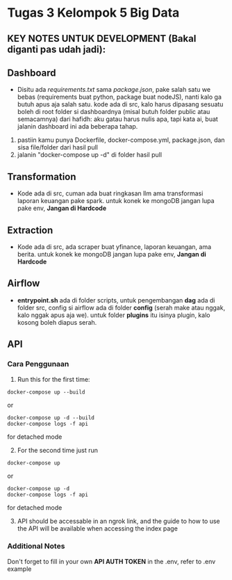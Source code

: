 # Tugas 3 Kelompok 5 Big Data

## KEY NOTES UNTUK DEVELOPMENT (Bakal diganti pas udah jadi):

## Dashboard
- Disitu ada *requirements.txt* sama *package.json*, pake salah satu we bebas (requirements buat python, package buat nodeJS), nanti kalo ga butuh apus aja salah satu. kode ada di src, kalo harus dipasang sesuatu boleh di root folder si dashboardnya (misal butuh folder public atau semacamnya)
dari hafidh:
aku gatau harus nulis apa, 
tapi kata ai, buat jalanin dashboard ini ada beberapa tahap.

1. pastiin kamu punya Dockerfile, docker-compose.yml, package.json, dan sisa file/folder dari hasil pull
2. jalanin "docker-compose up -d" di folder hasil pull

## Transformation
- Kode ada di src, cuman ada buat ringkasan llm ama transformasi laporan keuangan pake spark. untuk konek ke mongoDB jangan lupa pake env, **Jangan di Hardcode**

## Extraction
- Kode ada di src, ada scraper buat yfinance, laporan keuangan, ama berita. untuk konek ke mongoDB jangan lupa pake env,  **Jangan di Hardcode**

## Airflow
- **entrypoint.sh** ada di folder scripts, untuk pengembangan **dag** ada di folder src, config si airflow ada di folder **config** (serah make atau nggak, kalo nggak apus aja we). untuk folder **plugins** itu isinya plugin, kalo kosong boleh diapus serah.

## API
### Cara Penggunaan
1. Run this for the first time:
```
docker-compose up --build
```
or
```
docker-compose up -d --build
docker-compose logs -f api
```
for detached mode

2. For the second time just run
```
docker-compose up
```
or
```
docker-compose up -d
docker-compose logs -f api
```
for detached mode

3. API should be accessable in an ngrok link, and the guide to how to use the API will be available when accessing the index page

### Additional Notes
Don't forget to fill in your own **API AUTH TOKEN** in the .env, refer to .env example